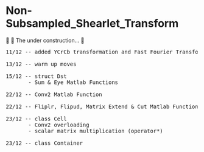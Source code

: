 # Non-Subsampled_Shearlet_Transform

:runner: :dash:   The under construction... :hammer:
<pre>
11/12 -- added YCrCb transformation and Fast Fourier Transform

13/12 -- warm up moves

15/12 -- struct Dst
       - Sum & Eye Matlab Functions
       
22/12 -- Conv2 Matlab Function 

22/12 -- Fliplr, Flipud, Matrix Extend & Cut Matlab Functions and AtrousFilters

23/12 -- class Cell
       - Conv2 overloading
       - scalar matrix multiplication (operator*)

23/12 -- class Container
</pre>


